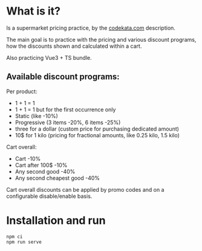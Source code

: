 # What is it?

Is a supermarket pricing practice, by the [codekata.com](http://codekata.com/kata/kata01-supermarket-pricing/) description.

The main goal is to practice with the
pricing and various discount programs, how the discounts shown and
calculated within a cart.

Also practicing Vue3 + TS bundle.

## Available discount programs:

Per product:

- 1 + 1 = 1
- 1 + 1 = 1 but for the first occurrence only
- Static (like -10%)
- Progressive (3 items -20%, 6 items -25%)
- three for a dollar (custom price for purchasing dedicated amount)
- 10$ for 1 kilo (pricing for fractional amounts, like 0.25 kilo, 1.5 kilo)

Cart overall:

- Cart -10%
- Cart after 100$ -10%
- Any second good -40%
- Any second cheapest good -40%

Cart overall discounts can be applied by promo codes and on a
configurable disable/enable basis.

# Installation and run

```
npm ci
npm run serve
```
